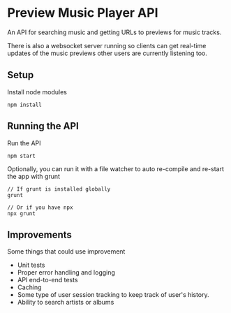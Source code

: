 # Preview Music Player API

An API for searching music and getting URLs to previews for music tracks.

There is also a websocket server running so clients can get real-time updates of the music previews other users are currently listening too.

## Setup

Install node modules

```
npm install
```

## Running the API

Run the API

```
npm start
```

Optionally, you can run it with a file watcher to auto re-compile and re-start the app with grunt

```
// If grunt is installed globally
grunt

// Or if you have npx
npx grunt
```

## Improvements

Some things that could use improvement

* Unit tests
* Proper error handling and logging
* API end-to-end tests
* Caching
* Some type of user session tracking to keep track of user's history.
* Ability to search artists or albums
